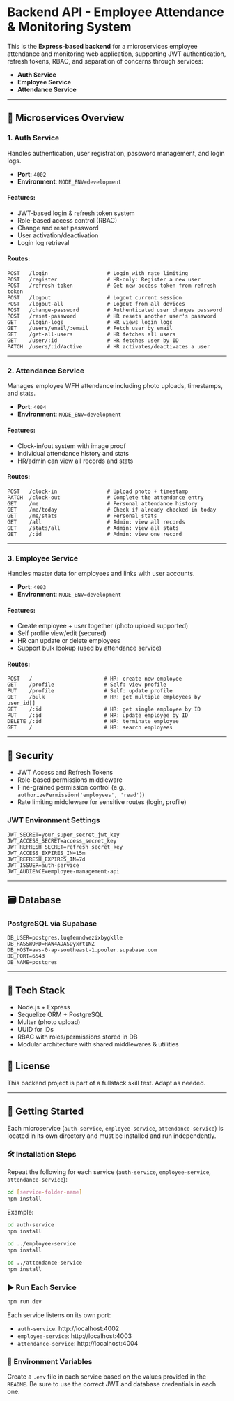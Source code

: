 # Backend API - Employee Attendance & Monitoring System

This is the **Express-based backend** for a microservices employee attendance and monitoring web application, supporting JWT authentication, refresh tokens, RBAC, and separation of concerns through services:

- **Auth Service**
- **Employee Service**
- **Attendance Service**

---

## 🧩 Microservices Overview

### 1. **Auth Service**
Handles authentication, user registration, password management, and login logs.

- **Port**: `4002`
- **Environment**: `NODE_ENV=development`

#### Features:
- JWT-based login & refresh token system
- Role-based access control (RBAC)
- Change and reset password
- User activation/deactivation
- Login log retrieval

#### Routes:
```
POST   /login                   # Login with rate limiting
POST   /register                # HR-only: Register a new user
POST   /refresh-token           # Get new access token from refresh token
POST   /logout                  # Logout current session
POST   /logout-all              # Logout from all devices
POST   /change-password         # Authenticated user changes password
POST   /reset-password          # HR resets another user's password
GET    /login-logs              # HR views login logs
GET    /users/email/:email      # Fetch user by email
GET    /get-all-users           # HR fetches all users
GET    /user/:id                # HR fetches user by ID
PATCH  /users/:id/active        # HR activates/deactivates a user
```

---

### 2. **Attendance Service**
Manages employee WFH attendance including photo uploads, timestamps, and stats.

- **Port**: `4004`
- **Environment**: `NODE_ENV=development`

#### Features:
- Clock-in/out system with image proof
- Individual attendance history and stats
- HR/admin can view all records and stats

#### Routes:
```
POST   /clock-in                # Upload photo + timestamp
PATCH  /clock-out               # Complete the attendance entry
GET    /me                      # Personal attendance history
GET    /me/today                # Check if already checked in today
GET    /me/stats                # Personal stats
GET    /all                     # Admin: view all records
GET    /stats/all               # Admin: view all stats
GET    /:id                     # Admin: view one record
```

---

### 3. **Employee Service**
Handles master data for employees and links with user accounts.

- **Port**: `4003`
- **Environment**: `NODE_ENV=development`

#### Features:
- Create employee + user together (photo upload supported)
- Self profile view/edit (secured)
- HR can update or delete employees
- Support bulk lookup (used by attendance service)

#### Routes:
```
POST   /                       # HR: create new employee
GET    /profile                # Self: view profile
PUT    /profile                # Self: update profile
GET    /bulk                   # HR: get multiple employees by user_id[]
GET    /:id                    # HR: get single employee by ID
PUT    /:id                    # HR: update employee by ID
DELETE /:id                    # HR: terminate employee
GET    /                       # HR: search employees
```

---

## 🔐 Security

- JWT Access and Refresh Tokens
- Role-based permissions middleware
- Fine-grained permission control (e.g., `authorizePermission('employees', 'read')`)
- Rate limiting middleware for sensitive routes (login, profile)

### JWT Environment Settings
```
JWT_SECRET=your_super_secret_jwt_key
JWT_ACCESS_SECRET=access_secret_key
JWT_REFRESH_SECRET=refresh_secret_key
JWT_ACCESS_EXPIRES_IN=15m
JWT_REFRESH_EXPIRES_IN=7d
JWT_ISSUER=auth-service
JWT_AUDIENCE=employee-management-api
```

---

## 🗃️ Database

### PostgreSQL via Supabase
```
DB_USER=postgres.luqfemndwezixbygklle
DB_PASSWORD=HAW4ADASDyxrt1NZ
DB_HOST=aws-0-ap-southeast-1.pooler.supabase.com
DB_PORT=6543
DB_NAME=postgres
```

---

## 🧱 Tech Stack

- Node.js + Express
- Sequelize ORM + PostgreSQL
- Multer (photo upload)
- UUID for IDs
- RBAC with roles/permissions stored in DB
- Modular architecture with shared middlewares & utilities

## 📄 License

This backend project is part of a fullstack skill test. Adapt as needed.


---

## 🚀 Getting Started

Each microservice (`auth-service`, `employee-service`, `attendance-service`) is located in its own directory and must be installed and run independently.

### 🛠 Installation Steps

Repeat the following for each service (`auth-service`, `employee-service`, `attendance-service`):

```bash
cd [service-folder-name]
npm install
```

Example:
```bash
cd auth-service
npm install

cd ../employee-service
npm install

cd ../attendance-service
npm install
```

### ▶️ Run Each Service

```bash
npm run dev
```

Each service listens on its own port:
- `auth-service`: http://localhost:4002
- `employee-service`: http://localhost:4003
- `attendance-service`: http://localhost:4004

### 🔄 Environment Variables

Create a `.env` file in each service based on the values provided in the `README`. Be sure to use the correct JWT and database credentials in each one.
